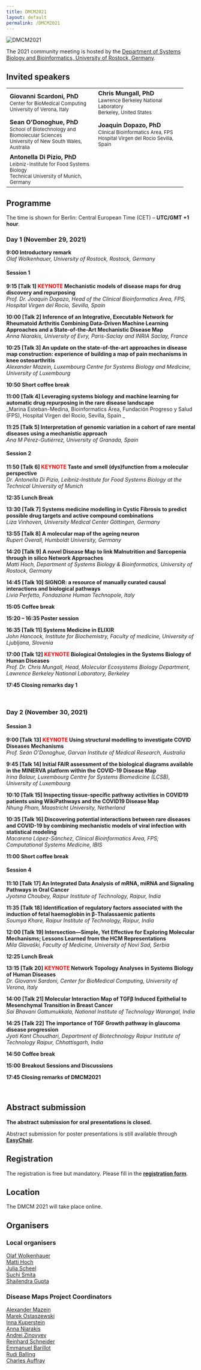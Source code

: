 ```yaml
---
title: DMCM2021
layout: default
permalink: /DMCM2021
---
```

<img src="../images/places/DMCM2021_banner.jpg" alt="DMCM2021"/>

The 2021 community meeting is hosted by the <a target="_blank" href="https://www.sbi.uni-rostock.de/">Department of Systems Biology and Bioinformatics, University of Rostock, Germany</a>.


## Invited speakers

<table>
  <tr>
    <td style="width: 220px;"><p style="margin:1px;"><strong>Giovanni Scardoni, PhD</strong></p><p style="margin:1px; line-height:100%;"><font size="2">Center for BioMedical Computing<br/>University of Verona, Italy</font></p></td>
    <td style="width: 220px;"><p style="margin:1px;"><strong>Chris Mungall, PhD</strong></p><p style="margin:1px; line-height:100%;"><font size="2">Lawrence Berkeley National Laboratory<br/>Berkeley, United States</font></p></td>
  </tr>
  <tr>
    <td style="width: 220px;"><p style="margin:1px;"><strong>Sean O'Donoghue, PhD</strong></p><p style="margin:1px; line-height:100%;"><font size="2">School of Biotechnology and Biomolecular Sciences<br/>University of New South Wales, Australia</font></p></td>
    <td style="width: 220px;"><p style="margin:1px;"><strong>Joaquin Dopazo, PhD</strong></p><p style="margin:1px; line-height:100%;"><font size="2">Clinical Bioinformatics Area, FPS<br/>Hospital Virgen del Rocio Sevilla, Spain</font></p></td>
  </tr>
  <tr>
    <td style="width: 220px;"><p style="margin:1px;"><strong>Antonella Di Pizio, PhD</strong></p><p style="margin:1px; line-height:100%;"><font size="2">Leibniz-Institute for Food Systems Biology<br/>Technical University of Munich, Germany</font></p></td>
    <td style="width: 220px;"><p style="margin:1px;"><strong></strong></p><p style="margin:1px; line-height:100%;"><font size="2"><br/></font></p></td>
  </tr>
</table>

## Programme

The time is shown for Berlin: Central European Time (CET) &ndash; **UTC/GMT +1 hour**. 

### Day 1 (November 29, 2021)

  **9:00  Introductory remark**
	<br>_Olaf Wolkenhauer, University of Rostock, Rostock, Germany_

#### Session 1

  **9:15	[Talk 1] <strong><font color="red">KEYNOTE</font></strong> Mechanistic models of disease maps for drug discovery and repurposing**
	 <br>_Prof. Dr. Joaquin Dopazo, Head of the Clinical Bioinformatics Area, FPS, Hospital Virgen del Rocio, Sevilla, Spain_

  **10:00 [Talk 2] Inference of an Integrative, Executable Network for Rheumatoid Arthritis Combining Data-Driven Machine Learning Approaches and a State-of-the-Art Mechanistic Disease Map** 
   <br>_Anna Niarakis, University of Evry, Paris-Saclay and INRIA Saclay, France_

  **10:25	[Talk 3] An update on the state-of-the-art approaches in disease map construction: experience of building a map of pain mechanisms in knee osteoarthritis**
	 <br>_Alexander Mazein, Luxembourg Centre for Systems Biology and Medicine, University of Luxembourg_ 

**10:50	Short coffee break**

  **11:00	[Talk 4] Leveraging systems biology and machine learning for automatic drug repurposing in the rare disease landscape**
   <br>_Marina Esteban-Medina, Bioinformatics Área, Fundación Progreso y Salud (FPS), Hospital Virgen del Rocío, Sevilla, Spain	_

**11:25	[Talk 5] Interpretation of genomic variation in a cohort of rare mental diseases using a mechanistic approach**
	 <br>_Ana M Pérez-Gutiérrez, University of Granada, Spain_

#### Session 2

**11:50	[Talk 6] <strong><font color="red">KEYNOTE</font></strong> Taste and smell (dys)function from a molecular perspective**
	 <br>_Dr. Antonella Di Pizio, Leibniz-Institute for Food Systems Biology at the Technical University of Munich_

**12:35	Lunch Break**

**13:30	[Talk 7] Systems medicine modelling in Cystic Fibrosis to predict possible drug targets and active compound combinations**
	 <br>_Liza Vinhoven, University Medical Center Göttingen, Germany_

**13:55 [Talk 8] A molecular map of the ageing neuron**
	 <br>_Rupert Overall, Humboldt University, Germany_

**14:20	[Talk 9] A novel Disease Map to link Malnutrition and Sarcopenia through in silico Network Approaches**
	 <br>_Matti Hoch, Department of Systems Biology & Bioinformatics, University of Rostock, Germany_

**14:45	[Talk 10] SIGNOR: a resource of manually curated causal interactions and biological pathways**
	 <br>_Livia Perfetto, Fondazione Human Technopole, Italy_

**15:05 Coffee break**

**15:20 – 16:35 Poster session**

**16:35	[Talk 11] Systems Medicine in ELIXIR**
	 <br>_John Hancock, Institute for Biochemistry, Faculty of medicine, University of Ljubljana, Slovenia_

**17:00	[Talk 12] <strong><font color="red">KEYNOTE</font></strong> Biological Ontologies in the Systems Biology of Human Diseases**
	 <br>_Prof. Dr. Chris Mungall, Head, Molecular Ecosystems Biology Department, Lawrence Berkeley National Laboratory, Berkeley_

**17:45	Closing remarks day 1**

<br>
 
### Day 2 (November 30, 2021)


#### Session 3

  **9:00	[Talk 13] <strong><font color="red">KEYNOTE</font></strong> Using structural modelling to investigate COVID Diseases Mechanisms**
	 <br>_Prof. Seán O’Donoghue, Garvan Institute of Medical Research, Australia_

  **9:45	[Talk 14] Initial FAIR assessment of the biological diagrams available in the MINERVA platform within the COVID-19 Disease Map**
	 <br>_Irina Balaur, Luxembourg Centre for Systems Biomedicine (LCSB), University of Luxembourg_

  **10:10	[Talk 15] Inspecting tissue-specific pathway activities in COVID19 patients using WikiPathways and the COVID19 Disease Map**
	 <br>_Nhung Pham, Maastricht University, Netherland_
  
  **10:35	[Talk 16] Discovering potential interactions between rare diseases and COVID-19 by combining mechanistic models of viral infection with statistical modeling**
	 <br>_Macarena López-Sánchez, Clinical Bioinformatics Area, FPS; Computational Systems Medicine, IBIS_

**11:00	Short coffee break**

#### Session 4

**11:10	[Talk 17] An Integrated Data Analysis of mRNA, miRNA and Signaling Pathways in Oral Cancer**
	 <br>_Jyotsna Choubey, Raipur Institute of Technology, Raipur, India_

**11:35	[Talk 18] Identification of regulatory factors associated with the induction of fetal haemoglobin in β-Thalassaemic patients**
	 <br>_Soumya Khare, Raipur Institute of Technology, Raipur, India_

**12:00	[Talk 19] Intersection—Simple, Yet Effective for Exploring Molecular Mechanisms; Lessons Learned from the HCM Representations**
	 <br>_Mila Glavaški, Faculty of Medicine, University of Novi Sad, Serbia_

**12:25 Lunch Break**

**13:15	[Talk 20] <strong><font color="red">KEYNOTE</font></strong> Network Topology Analyses in Systems Biology of Human Diseases**
	 <br>_Dr. Giovanni Sardoni, Center for BioMedical Computing, University of Verona, Italy_

**14:00	[Talk 21]	Molecular Interaction Map of TGFβ Induced Epithelial to Mesenchymal Transition in Breast Cancer**
	 <br>_Sai Bhavani Gottumukkala, National Institute of Technology Warangal, India_

**14:25	[Talk 22]	The importance of TGF Growth pathway in glaucoma disease progression**
	 <br>_Jyoti Kant Choudhari, Department of Biotechnology Raipur Institute of Technology Raipur, Chhattisgarh, India_

**14:50	Coffee break**

**15:00 Breakout Sessions and Discussions**

**17:45	Closing remarks of DMCM2021**

<br>

## Abstract submission

<strong>The abstract submission for oral presentations is closed.</strong>

Abstract submission for poster presentations is still available through <strong><font color="Navy"><a target="_blank" href="https://easychair.org/my/conference?conf=dmcm2021">EasyChair</a></font></strong>.

## Registration

The registration is free but mandatory. Please fill in the <strong><font color="Navy"><a target="_blank" href="https://forms.gle/ksEkKLavFRbeGwWD6">registration form</a></font></strong>.

## Location

The DMCM 2021 will take place online.

## Organisers

### Local organisers

<p><a href="mailto:olaf.wolkenhauer@uni-rostock.de">Olaf Wolkenhauer</a>  
<br /><a href="mailto:matti.hoch@uni-rostock.de">Matti Hoch</a>
<br /><a href="mailto:julia.scheel@uni-rostock.de">Julia Scheel</a>
<br /><a href="mailto:suchi.smita@uni-rostock.de">Suchi Smita</a>  
<br /><a href="mailto:shailendra.gupta@uni-rostock.de">Shailendra Gupta</a>  
</p>

### Disease Maps Project Coordinators

<p><a href="mailto:a.mazein@gmail.com">Alexander Mazein</a>
<br /><a href="mailto:marek.ostaszewski@uni.lu">Marek Ostaszewski</a>
<br /><a href="mailto:inna.kuperstein@curie.fr">Inna Kuperstein</a>
<br /><a href="mailto:anna.niaraki@univ-evry.fr">Anna Niarakis</a>
<br /><a href="mailto:andrei.zinovyev@curie.fr">Andrei Zinovyev</a>
<br /><a href="mailto:reinhard.schneider@uni.lu">Reinhard Schneider</a>
<br /><a href="mailto:emmanuel.barillot@curie.fr ">Emmanuel Barillot</a>
<br /><a href="mailto:rudi.balling@uni.lu">Rudi Balling</a>
<br /><a href="mailto:cauffray@eisbm.org">Charles Auffray</a>
</p>


<!--## Contact-->

<!--## Co-organizers-->
